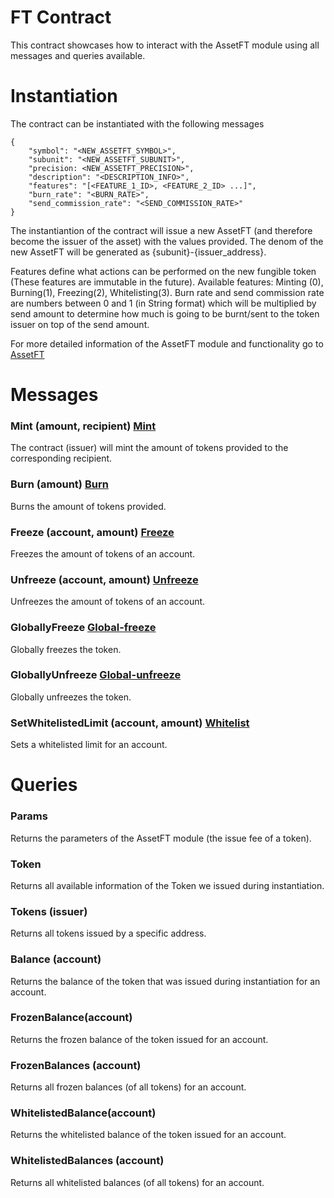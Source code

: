 # FT Contract

This contract showcases how to interact with the AssetFT module using all messages and queries available.

# Instantiation

The contract can be instantiated with the following messages

```
{
    "symbol": "<NEW_ASSETFT_SYMBOL>",
    "subunit": "<NEW_ASSETFT_SUBUNIT>",
    "precision: <NEW_ASSETFT_PRECISION>",
    "description": "<DESCRIPTION_INFO>",
    "features": "[<FEATURE_1_ID>, <FEATURE_2_ID> ...]",
    "burn_rate": "<BURN_RATE>",
    "send_commission_rate": "<SEND_COMMISSION_RATE>"
}
```

The instantiantion of the contract will issue a new AssetFT (and therefore become the issuer of the asset) with the values provided. The denom of the new AssetFT will be generated as {subunit}-{issuer_address}.

Features define what actions can be performed on the new fungible token (These features are immutable in the future). Available features: Minting (0), Burning(1), Freezing(2), Whitelisting(3).
Burn rate and send commission rate are numbers between 0 and 1 (in String format) which will be multiplied by send amount to determine how much is going to be burnt/sent to the token issuer on top of the send amount.

For more detailed information of the AssetFT module and functionality go to [AssetFT](https://github.com/CoreumFoundation/coreum/tree/master/x/asset/ft/spec)

# Messages

### Mint (amount, recipient) [Mint](https://github.com/CoreumFoundation/coreum/tree/master/x/asset/ft/spec#mint)

The contract (issuer) will mint the amount of tokens provided to the corresponding recipient.

### Burn (amount) [Burn](https://github.com/CoreumFoundation/coreum/tree/master/x/asset/ft/spec#burn)

Burns the amount of tokens provided.

### Freeze (account, amount) [Freeze](https://github.com/CoreumFoundation/coreum/tree/master/x/asset/ft/spec#freezeunfreeze)

Freezes the amount of tokens of an account.

### Unfreeze (account, amount) [Unfreeze](https://github.com/CoreumFoundation/coreum/tree/master/x/asset/ft/spec#freezeunfreeze)

Unfreezes the amount of tokens of an account.

### GloballyFreeze [Global-freeze](https://github.com/CoreumFoundation/coreum/tree/master/x/asset/ft/spec#global-freezeunfreeze)

Globally freezes the token.

### GloballyUnfreeze [Global-unfreeze](https://github.com/CoreumFoundation/coreum/tree/master/x/asset/ft/spec#global-freezeunfreeze)

Globally unfreezes the token.

### SetWhitelistedLimit (account, amount) [Whitelist](https://github.com/CoreumFoundation/coreum/tree/master/x/asset/ft/spec#whitelist)

Sets a whitelisted limit for an account.

# Queries

### Params

Returns the parameters of the AssetFT module (the issue fee of a token).

### Token

Returns all available information of the Token we issued during instantiation.

### Tokens (issuer)

Returns all tokens issued by a specific address.

### Balance (account)

Returns the balance of the token that was issued during instantiation for an account.

### FrozenBalance(account)

Returns the frozen balance of the token issued for an account.

### FrozenBalances (account)

Returns all frozen balances (of all tokens) for an account.

### WhitelistedBalance(account)

Returns the whitelisted balance of the token issued for an account.

### WhitelistedBalances (account)

Returns all whitelisted balances (of all tokens) for an account.
